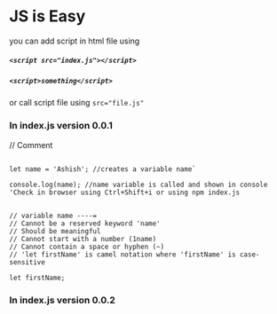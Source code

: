# JS is Easy

you can add script in html file using

##### `<script src="index.js"></script>`

##### `<script>something</script>` 
or call script file using `src="file.js"`

### In index.js version 0.0.1
// Comment

```console.log('Hello World'); //creates a console message Hello World

let name = 'Ashish'; //creates a variable name`

console.log(name); //name variable is called and shown in console 'Check in browser using Ctrl+Shift+i or using npm index.js


// variable name ----=
// Cannot be a reserved keyword 'name'
// Should be meaningful
// Cannot start with a number (1name)
// Cannot contain a space or hyphen (~)
// 'let firstName' is camel notation where 'firstName' is case-sensitive

let firstName;
```

### In index.js version 0.0.2
